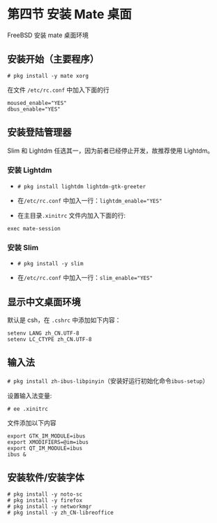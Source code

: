 # 第四节 安装 Mate 桌面

FreeBSD 安装 mate 桌面环境

## 安装开始（主要程序）

`# pkg install -y mate xorg`

在文件 `/etc/rc.conf` 中加入下面的行

```
moused_enable="YES"
dbus_enable="YES"
```

## 安装登陆管理器

Slim 和 Lightdm 任选其一，因为前者已经停止开发，故推荐使用 Lightdm。

### 安装 Lightdm

- `# pkg install lightdm lightdm-gtk-greeter`

- 在`/etc/rc.conf` 中加入一行：`lightdm_enable="YES"`

- 在主目录`.xinitrc` 文件内加入下面的行:

`exec mate-session`


### 安装 Slim

- `# pkg install -y slim`

- 在`/etc/rc.conf` 中加入一行：`slim_enable="YES"`


## 显示中文桌面环境

默认是 csh，在 `.cshrc` 中添加如下内容：

```
setenv LANG zh_CN.UTF-8
setenv LC_CTYPE zh_CN.UTF-8
```

## 输入法

`# pkg install zh-ibus-libpinyin`（安装好运行初始化命令`ibus-setup`）

设置输入法变量:

`# ee .xinitrc`

文件添加以下内容

```
export GTK_IM_MODULE=ibus
export XMODIFIERS=@im=ibus
export QT_IM_MODULE=ibus
ibus &
```

## 安装软件/安装字体

```shell
# pkg install -y noto-sc
# pkg install -y firefox
# pkg install -y networkmgr
# pkg install -y zh_CN-libreoffice
```
